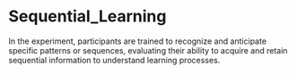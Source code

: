 # Sequential_Learning
In the experiment, participants are trained to recognize and anticipate specific patterns or sequences, evaluating their ability to acquire and retain sequential information to understand learning processes.
